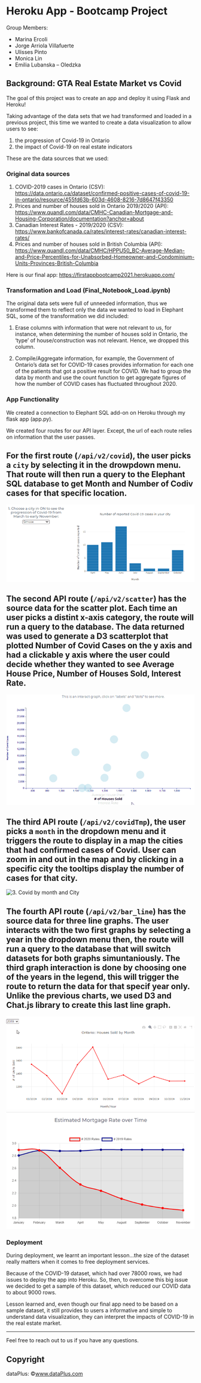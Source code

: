 # Heroku App - Bootcamp Project 

Group Members:
-	Marina Ercoli 
-	Jorge Arriola Villafuerte
-	Ulisses Pinto 
-	Monica Lin 
-	Emilia Lubanska – Oledzka

## Background: GTA Real Estate Market vs Covid

The goal of this project was to create an app and deploy it using Flask and Heroku! 

Taking advantage of the data sets that we had transformed and loaded in a previous project, this time we wanted to create a data visualization to allow users to see:

1. the progression of Covid-19 in Ontario
2. the impact of Covid-19 on real estate indicators

These are the data sources that we used:

### Original data sources
1) COVID-2019 cases in Ontario (CSV): 
https://data.ontario.ca/dataset/confirmed-positive-cases-of-covid-19-in-ontario/resource/455fd63b-603d-4608-8216-7d8647f43350
2) Prices and number of houses sold in Ontario 2019/2020 (API): 
https://www.quandl.com/data/CMHC-Canadian-Mortgage-and-Housing-Corporation/documentation?anchor=about
3) Canadian Interest Rates - 2019/2020 (CSV):
https://www.bankofcanada.ca/rates/interest-rates/canadian-interest-rates/
4) Prices and number of houses sold in British Columbia (API):
https://www.quandl.com/data/CMHC/HPPU50_BC-Average-Median-and-Price-Percentiles-for-Unabsorbed-Homeowner-and-Condominium-Units-Provinces-British-Columbia

Here is our final app: https://firstappbootcamp2021.herokuapp.com/

### Transformation and Load (Final_Notebook_Load.ipynb)

The original data sets were full of unneeded information, thus we transformed them to reflect only the data we wanted to load in Elephant SQL, some of the transformation we did included:

1) Erase columns with information that were not relevant to us, for instance, when determining the number of houses sold in Ontario, the ‘type’ of house/construction was not relevant. Hence, we dropped this column.

2) Compile/Aggregate information, for example, the Government of Ontario’s data set for COVID-19 cases provides information for each one of the patients that got a positive result for COVID. We had to group the data by month and use the count function to get aggregate figures of how the number of COVID cases has fluctuated throughout 2020.

### App Functionality

We created a connection to Elephant SQL add-on on Heroku through my flask app (app.py). 

We created four routes for our API layer. Except, the url of each route relies on information that the user passes.

For the first route (`/api/v2/covid`), the user picks a `city` by selecting it in the drowpdown menu. That route will then run a query to the Elephant SQL database to get Month and Number of Codiv cases for that specific location.
---
![1. Covid by month](actualApp/assets/img/bar_graph.gif)

The second API route (`/api/v2/scatter`) has the source data for the scatter plot. Each time an user picks a distint x-axis category, the route will run a query to the database. The data returned was used to generate a D3 scatterplot that plotted Number of Covid Cases on the y axis and had a clickable y axis where the user could decide whether they wanted to see Average House Price, Number of Houses Sold, Interest Rate.
---
![2. Real Estate Market responce vs Covid cases](actualApp/assets/img/scatter.gif)

The third API route (`/api/v2/covidTmp`), the user picks a `month` in the dropdown menu and it triggers the route to display in a map the cities that had confirmed cases of Covid. User can zoom in and out in the map and by clicking in a specific city the tooltips display the number of cases for that city. 
---
![3. Covid by month and City](actualApp/assets/img/map.gif)

The fourth API route (`/api/v2/bar_line`) has the source data for three line graphs. The user interacts with the two first graphs by selecting a year in the dropdown menu then, the route will run a query to the database that will switch datasets for both graphs simuntaniously. The third graph interaction is done by choosing one of the years in the legend, this will trigger the route to return the data for that specif year only. Unlike the previous charts, we used D3 and Chat.js library to create this last line graph.
---
![4. Houses sold by month](actualApp/assets/img/line1.gif)
![5. Estimated Mortgage Rate over Time](actualApp/assets/img/mortgage_rate.gif)

### Deployment

During deployment, we learnt an important lesson...the size of the dataset really matters when it comes to free deployment services. 

Because of the COVID-19 dataset, which had over 78000 rows, we had issues to deploy the app into Heroku. So, then, to overcome this big issue we decided to get a sample of this dataset, which reduced our COVID data to about 9000 rows. 

Lesson learned and, even though our final app need to be based on a sample dataset, it still provides to users a informative and simple to understand data visualization, they can interpret the impacts of COVID-19 in the real estate market.  

---
Feel free to reach out to us if you have any questions.

## Copyright
dataPlus: ©www.dataPlus.com